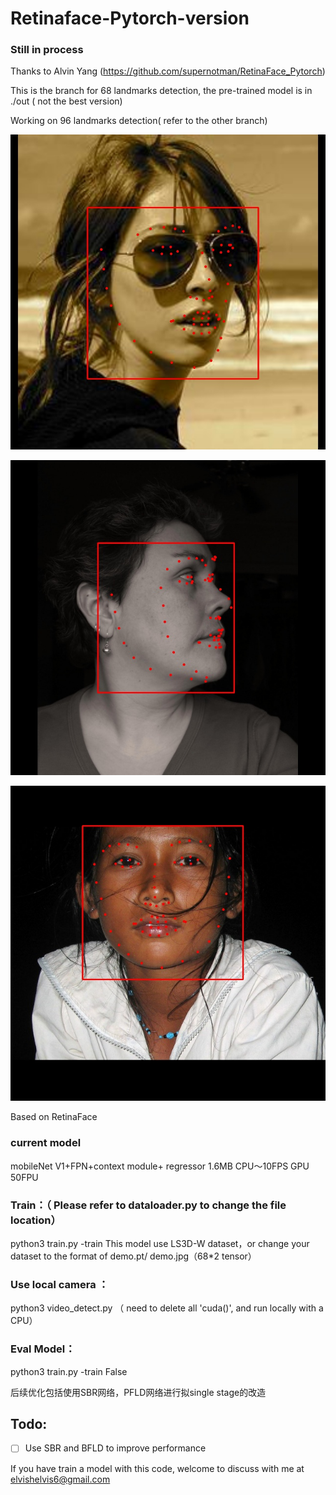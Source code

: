 # Retinaface-Pytorch-version
### Still in process 
Thanks to Alvin Yang (https://github.com/supernotman/RetinaFace_Pytorch)

This is the branch for 68 landmarks detection, the pre-trained model is in ./out ( not the best version)

Working on 96 landmarks detection( refer to the other branch)

<p align="center"><img src="assets/1.jpg" width="640"\></p>
<p align="center"><img src="assets/2.jpg" width="640"\></p>
<p align="center"><img src="assets/3.jpg" width="640"\></p>



Based on RetinaFace 
### current model 
mobileNet V1+FPN+context module+ regressor  1.6MB
CPU～10FPS GPU 50FPU



### Train：（ Please refer to dataloader.py to change the file location）
python3 train.py -train
This model use LS3D-W dataset，or change your dataset to the format of demo.pt/ demo.jpg（68*2 tensor）


### Use local camera ：
python3 video_detect.py （ need to delete all 'cuda()', and run locally with a CPU）


### Eval Model：
python3 train.py -train False

后续优化包括使用SBR网络，PFLD网络进行拟single stage的改造
## Todo: 
- [ ] Use SBR and BFLD to improve performance

If you have train a model with this code, welcome to discuss with me at elvishelvis6@gmail.com